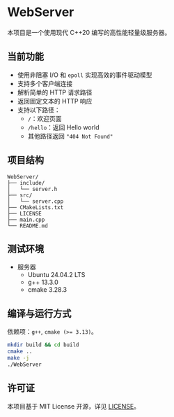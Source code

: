 # WebServer

本项目是一个使用现代 C++20 编写的高性能轻量级服务器。

## 当前功能

- 使用非阻塞 I/O 和 `epoll` 实现高效的事件驱动模型
- 支持多个客户端连接
- 解析简单的 HTTP 请求路径
- 返回固定文本的 HTTP 响应
- 支持以下路径：
  - `/`：欢迎页面
  - `/hello`：返回 Hello world
  - 其他路径返回 `"404 Not Found"`

## 项目结构

```
WebServer/
├── include/
│   └── server.h
├── src/
│   └── server.cpp
├── CMakeLists.txt
├── LICENSE
├── main.cpp
└── README.md
```

## 测试环境

- 服务器
  - Ubuntu 24.04.2 LTS
  - g++ 13.3.0
  - cmake 3.28.3

## 编译与运行方式

依赖项：`g++`, `cmake (>= 3.13)`。

```bash
mkdir build && cd build
cmake ..
make -j
./WebServer
```

## 许可证

本项目基于 MIT License 开源，详见 [LICENSE](./LICENSE)。
